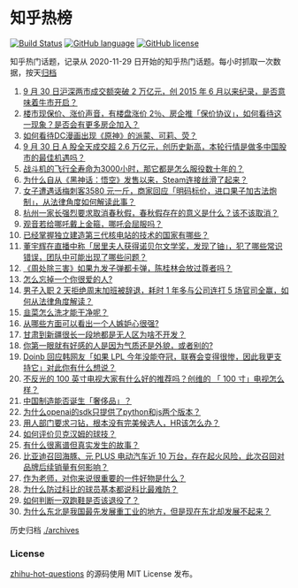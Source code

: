 # 知乎热榜
[![Build Status](https://github.com/ToWeLong/zhihu-hot-questions/workflows/CI/badge.svg)](https://github.com/ToWeLong/zhihu-hot-questions/actions)
[![GitHub language](https://img.shields.io/badge/language-golang-orange.svg)](https://golang.org/)
[![GitHub license](https://img.shields.io/github/license/ToWeLong/zhihu-hot-questions)](https://github.com/ToWeLong/zhihu-hot-questions/blob/main/LICENSE)

知乎热门话题，记录从 2020-11-29 日开始的知乎热门话题。每小时抓取一次数据，按天[归档](./archives)

<!-- BEGIN -->

1. [9 月 30 日沪深两市成交额突破 2 万亿元，创 2015 年 6 月以来纪录，是否意味着牛市开启？](https://www.zhihu.com/question/696416170)
1. [楼市现保价、涨价声音，有楼盘涨价 2％、房企推「保价协议」，如何看待这一现象？是否会有更多房企加入？](https://www.zhihu.com/question/682721117)
1. [如何看待DC漫画出现《原神》的派蒙、可莉、荧？](https://www.zhihu.com/question/690959738)
1. [9 月 30 日 A 股全天成交超 2.6 万亿元，创历史新高，本轮行情是做多中国股市的最佳机遇吗？](https://www.zhihu.com/question/697059573)
1. [战斗机的飞行全寿命为3000小时，那它都是怎么服役数十年的？](https://www.zhihu.com/question/653335768)
1. [为什么自从《黑神话：悟空》发售以来，Steam连接丝滑了起来？](https://www.zhihu.com/question/674165512)
1. [女子遭遇话梅刺客3580 元一斤，商家回应「明码标价，进口果子加古法炮制」，从法律角度如何解读此事？](https://www.zhihu.com/question/685639707)
1. [杭州一家长强烈要求取消春秋假，春秋假存在的意义是什么？该不该取消？](https://www.zhihu.com/question/686385238)
1. [观音若给哪吒戴上金箍，哪吒会屈服吗？](https://www.zhihu.com/question/669166518)
1. [已经掌握独立建造第三代核电站的技术的国家有哪些？](https://www.zhihu.com/question/19700567)
1. [董宇辉在直播中称「居里夫人获得诺贝尔文学奖，发现了铀」，犯了哪些常识错误，团队中可能出现了哪些问题？](https://www.zhihu.com/question/688638731)
1. [《周处除三害》如果九发子弹都卡弹，陈桂林会放过尊者吗？](https://www.zhihu.com/question/650888065)
1. [怎么忘掉一个你很爱的人?](https://www.zhihu.com/question/667898925)
1. [男子入职 2 天拒绝周末加班被辞退，耗时 1 年多与公司连打 5 场官司全赢，如何从法律角度解读？](https://www.zhihu.com/question/665790183)
1. [韭菜怎么洗才能干净呢？](https://www.zhihu.com/question/667202781)
1. [从哪些方面可以看出一个人嫉妒心很强?](https://www.zhihu.com/question/317416304)
1. [甘肃到新疆很长一段地都是无人区为啥不开发？](https://www.zhihu.com/question/668142201)
1. [你第一眼就有好感的人是因为气质还是外貌，或者别的?](https://www.zhihu.com/question/678056844)
1. [Doinb 回应韩网友「如果 LPL 今年没能夺冠，联赛会变得很惨，因此我更支持它」对此你有什么想说？](https://www.zhihu.com/question/694469541)
1. [不反光的 100 英寸电视大家有什么好的推荐吗？创维的 「 100 寸」电视怎么样？](https://www.zhihu.com/question/688334945)
1. [中国制造能否诞生「奢侈品」？](https://www.zhihu.com/question/19825959)
1. [为什么openai的sdk只提供了python和js两个版本？](https://www.zhihu.com/question/665129319)
1. [用人部门要求刁钻，根本没有完美候选人，HR该怎么办？](https://www.zhihu.com/question/670055878)
1. [如何评价贝克汉姆的球技？](https://www.zhihu.com/question/28049838)
1. [有什么很离谱但真实发生的故事？](https://www.zhihu.com/question/662194193)
1. [比亚迪召回海豚、元 PLUS 电动汽车近 10 万台，存在起火风险，此次召回对品牌后续销量有何影响？](https://www.zhihu.com/question/685064177)
1. [作为老师，对你来说很重要的一件好物是什么？](https://www.zhihu.com/question/666758485)
1. [为什么防过科比的球员基本都说科比最难防？](https://www.zhihu.com/question/395114155)
1. [如何判断一双跑鞋是否该退役了？](https://www.zhihu.com/question/668031406)
1. [为什么东北是我国最先发展重工业的地方，但是现在东北却发展不起来？](https://www.zhihu.com/question/538086726)

<!-- END -->

历史归档 [./archives](./archives)


### License
[zhihu-hot-questions](https://github.com/towelong/zhihu-hot-questions) 的源码使用 MIT License 发布。